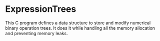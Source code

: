 # ExpressionTrees
This C program defines a data structure to store and modify numerical binary operation trees. It does it while handling all the memory allocation and preventing memory leaks.
